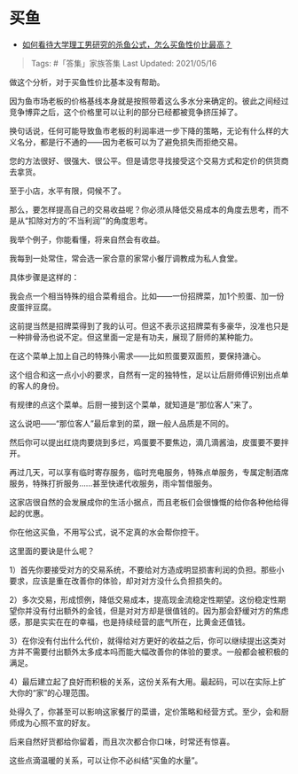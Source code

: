 # 买鱼

- [如何看待大学理工男研究的杀鱼公式，怎么买鱼性价比最高？](https://www.zhihu.com/question/431247416/answer/1587428319)
  
>Tags: #「答集」家族答集
>Last Updated: 2021/05/16

做这个分析，对于买鱼性价比基本没有帮助。

因为鱼市场老板的价格基线本身就是按照带着这么多水分来确定的。彼此之间经过竞争博弈之后，这个价格里可以让利的部分已经都被竞争挤压掉了。

换句话说，任何可能导致鱼市老板的利润率进一步下降的策略，无论有什么样的大义名分，都是行不通的——因为老板可以为了避免损失而拒绝交易。

您的方法很好、很强大、很公平。但是请您寻找接受这个交易方式和定价的供货商去拿货。

至于小店，水平有限，伺候不了。

那么，要怎样提高自己的交易收益呢？你必须从降低交易成本的角度去思考，而不是从“扣除对方的‘不当利润’”的角度思考。

我举个例子，你能看懂，将来自然会有收益。

我每到一处常住，常会选一家合意的家常小餐厅调教成为私人食堂。

具体步骤是这样的：

我会点一个相当特殊的组合菜肴组合。比如——一份招牌菜，加1个煎蛋、加一份皮蛋拌豆腐。

这前提当然是招牌菜得到了我的认可。但这不表示这招牌菜有多豪华，没准也只是一种排骨汤也说不定。但这里面一定是有功夫，展现了厨师的某种能力。

在这个菜单上加上自己的特殊小需求——比如煎蛋要双面煎，要保持溏心。

这个组合和这一点小小的要求，自然有一定的独特性，足以让后厨师傅识别出点单的客人的身份。

有规律的点这个菜单。后厨一接到这个菜单，就知道是“那位客人”来了。

这么说吧——“那位客人”最后拿到的菜，跟一般人品质是不同的。

然后你可以提出红烧肉要烧到多烂，鸡蛋要不要焦边，滴几滴酱油，皮蛋要不要拌开。

再过几天，可以享有临时寄存服务，临时充电服务，特殊点单服务，专属定制酒席服务，特殊打折服务……甚至快递代收服务，雨伞暂借服务。

这家店很自然的会发展成你的生活小据点，而且老板们会很慷慨的给你各种他给得起的优惠。

你在他这买鱼，不用写公式，说不定真的水会帮你控干。

这里面的要诀是什么呢？

1）首先你要接受对方的交易系统，不要给对方造成明显损害利润的负担。那些小要求，应该是重在改善你的体验，却对对方没什么负担损失的。

2）多次交易，形成惯例，降低交易成本，提高现金流稳定性期望。这份稳定性期望你并没有付出额外的金钱，但是对对方却是很值钱的。因为那会舒缓对方的焦虑感，那是实实在在的幸福，也是持续经营的底气所在，比黄金还值钱。

3）在你没有付出什么代价，就得给对方更好的收益之后，你可以继续提出这类对方并不需要付出额外太多成本吗而能大幅改善你的体验的要求。一般都会被积极的满足。

4）最后建立起了良好而积极的关系，这份关系有大用。最起码，可以在实际上扩大你的“家”的心理范围。

处得久了，你甚至可以影响这家餐厅的菜谱，定价策略和经营方式。至少，会和厨师成为心照不宣的好友。

后来自然好货都给你留着，而且次次都合你口味，时常还有惊喜。

这些点滴温暖的关系，可以让你不必纠结“买鱼的水量”。